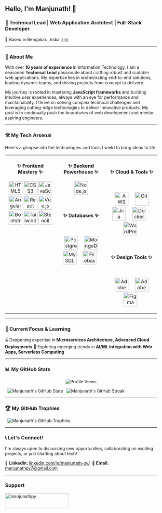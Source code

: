 <h2>Hello, I'm Manjunath! 👋</h2>
<h3>🚀 Technical Lead | Web Application Architect | Full-Stack Developer</h3>
<p>📍 Based in Bengaluru, India 🇮🇳</p>

---

### 🌟 About Me

With over **10 years of experience** in Information Technology, I am a seasoned **Technical Lead** passionate about crafting robust and scalable web applications. My expertise lies in orchestrating end-to-end solutions, leading dynamic teams, and driving projects from concept to delivery.

My journey is rooted in mastering **JavaScript frameworks** and building intuitive user experiences, always with an eye for performance and maintainability. I thrive on solving complex technical challenges and leveraging cutting-edge technologies to deliver innovative products. My goal is to continually push the boundaries of web development and mentor aspiring engineers.

---

### 🛠️ My Tech Arsenal

Here's a glimpse into the technologies and tools I wield to bring ideas to life:

<table width="100%" align="center">
<tr>
<td width="33%" valign="top">
  <h4 align="center">✨ Frontend Mastery ✨</h4>
    <p align="center">
      <img src="https://cdn.jsdelivr.net/gh/devicons/devicon/icons/html5/html5-original.svg" width="45" height="45" alt="HTML5" title="HTML5" />
      <img src="https://cdn.jsdelivr.net/gh/devicons/devicon/icons/css3/css3-original.svg" width="45" height="45" alt="CSS3" title="CSS3" />
      <img src="https://cdn.jsdelivr.net/gh/devicons/devicon/icons/javascript/javascript-original.svg" width="45" height="45" alt="JavaScript" title="JavaScript" />
      <img src="https://cdn.jsdelivr.net/gh/devicons/devicon/icons/angularjs/angularjs-original.svg" width="45" height="45" alt="Angular" title="Angular (v1.x - v20)" />
      <img src="https://cdn.jsdelivr.net/gh/devicons/devicon/icons/react/react-original.svg" width="45" height="45" alt="React" title="React" />
      <img src="https://cdn.jsdelivr.net/gh/devicons/devicon/icons/vuejs/vuejs-original.svg" width="45" height="45" alt="Vue.js" title="Vue.js" />
      <img src="https://cdn.jsdelivr.net/gh/devicons/devicon/icons/bootstrap/bootstrap-original.svg" width="45" height="45" alt="Bootstrap" title="Bootstrap" />
      <img src="https://cdn.jsdelivr.net/gh/devicons/devicon@latest/icons/tailwindcss/tailwindcss-original.svg" width="45" height="45" alt="Tailwind CSS" title="Tailwind CSS" />
      <img src="https://cdn.jsdelivr.net/gh/devicons/devicon/icons/stenciljs/stenciljs-original.svg" width="45" height="45" alt="Stencil JS" title="Stencil JS" />
    </p>
</td>
<td width="33%" valign="top">
  <h4 align="center">✨ Backend Powerhouse ✨</h4>
    <p align="center">
      <img src="https://cdn.jsdelivr.net/gh/devicons/devicon/icons/nodejs/nodejs-original.svg" width="45" height="45" alt="Node.js" title="Node.js" />
    </p>
  <h4 align="center">✨ Databases ✨</h4>
    <p align="center">
      <img src="https://cdn.jsdelivr.net/gh/devicons/devicon/icons/postgresql/postgresql-original.svg" width="45" height="45" alt="PostgreSQL" title="PostgreSQL" />
      <img src="https://cdn.jsdelivr.net/gh/devicons/devicon/icons/mongodb/mongodb-original.svg" width="45" height="45" alt="MongoDB" title="MongoDB" />
      <img src="https://cdn.jsdelivr.net/gh/devicons/devicon/icons/mysql/mysql-original.svg" width="45" height="45" alt="MySQL" title="MySQL" />
      <img src="https://cdn.jsdelivr.net/gh/devicons/devicon/icons/firebase/firebase-original.svg" width="45" height="45" alt="Firebase" title="Firebase" />
    </p>
</td>
<td width="33%" valign="top">
  <h4 align="center">✨ Cloud & Tools ✨</h4>
    <p align="center">
      <img src="https://cdn.jsdelivr.net/gh/devicons/devicon/icons/amazonwebservices/amazonwebservices-plain-wordmark.svg" width="45" height="45" alt="AWS" title="AWS (Certified Cloud Practitioner)" />
      <img src="https://cdn.jsdelivr.net/gh/devicons/devicon/icons/git/git-original.svg" width="45" height="45" alt="Git" title="Git" />
      <img src="https://cdn.jsdelivr.net/gh/devicons/devicon/icons/jira/jira-original.svg" width="45" height="45" alt="Jira" title="Atlassian Suite (Jira, Confluence)" />
      <img src="https://cdn.jsdelivr.net/gh/devicons/devicon/icons/docker/docker-original.svg" width="45" height="45" alt="Docker" title="Docker" />
      <img src="https://cdn.jsdelivr.net/gh/devicons/devicon/icons/wordpress/wordpress-plain.svg" width="45" height="45" alt="WordPress" title="WordPress" />
    </p>
  <h4 align="center">✨ Design Tools ✨</h4>
    <p align="center">
      <img src="https://cdn.jsdelivr.net/gh/devicons/devicon/icons/photoshop/photoshop-original.svg" width="45" height="45" alt="Adobe Photoshop" title="Adobe Photoshop" />
      <img src="https://cdn.jsdelivr.net/gh/devicons/devicon/icons/illustrator/illustrator-original.svg" width="45" height="45" alt="Adobe Illustrator" title="Adobe Illustrator" />
      <img src="https://cdn.jsdelivr.net/gh/devicons/devicon/icons/figma/figma-original.svg" width="45" height="45" alt="Figma" title="Figma" />
    </p>
</td>
</tr>
</table>

---

### 🌱 Current Focus & Learning

⌛ Deepening expertise in **Microservices Architecture, Advanced Cloud Deployments**
🔬 Exploring emerging trends in **AI/ML Integration with Web Apps, Serverless Computing**

---

### 📊 My GitHub Stats
<p align="center">
  <img src="https://komarev.com/ghpvc/?username=manjunathpy&color=blueviolet" alt="Profile Views" />
</p>
<p>
  <img src="https://github-readme-stats.vercel.app/api?username=manjunathpy&show_icons=true&theme=tokyonight&hide_border=true&count_private=true" alt="Manjunath's GitHub Stats" />
  <img src="https://github-readme-streak-stats.herokuapp.com/?user=manjunathpy&theme=tokyonight&hide_border=true" alt="Manjunath's GitHub Streak" />
<!--   <img src="https://github-readme-stats.vercel.app/api/top-langs/?username=manjunathpy&layout=compact&theme=tokyonight&hide_border=true" alt="Manjunath's Top Languages" /> -->
</p>

---

### 🏆 My GitHub Trophies

<p>
  <img src="https://github-profile-trophy.vercel.app/?username=manjunathpy&theme=tokyonight&no-background=true&no-frame=true" alt="Manjunath's GitHub Trophies" style="max-width: 100%;"/>
</p>

---

### 📞 Let's Connect!

I'm always open to discussing new opportunities, collaborating on exciting projects, or just chatting about tech!

🤝 **LinkedIn:** [linkedin.com/in/manjunath-py/](https://www.linkedin.com/in/manjunath-py/) 
📧 **Email:** [manjunathpy7@gmail.com](mailto:manjunathpy7@gmail.com) 

---

### Support

<p>
  <a href="https://ko-fi.com/manjunathpy"> <img align="left" src="https://cdn.ko-fi.com/cdn/kofi3.png?v=3" height="50" width="210" alt="manjunathpy" /></a>
</p>
